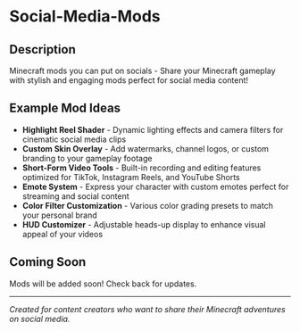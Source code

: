 # Social-Media-Mods

## Description
Minecraft mods you can put on socials - Share your Minecraft gameplay with stylish and engaging mods perfect for social media content!

## Example Mod Ideas

- **Highlight Reel Shader** - Dynamic lighting effects and camera filters for cinematic social media clips
- **Custom Skin Overlay** - Add watermarks, channel logos, or custom branding to your gameplay footage
- **Short-Form Video Tools** - Built-in recording and editing features optimized for TikTok, Instagram Reels, and YouTube Shorts
- **Emote System** - Express your character with custom emotes perfect for streaming and social content
- **Color Filter Customization** - Various color grading presets to match your personal brand
- **HUD Customizer** - Adjustable heads-up display to enhance visual appeal of your videos

## Coming Soon

Mods will be added soon! Check back for updates.

---

*Created for content creators who want to share their Minecraft adventures on social media.*

